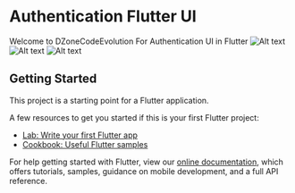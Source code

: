 # Authentication Flutter UI

Welcome to DZoneCodeEvolution For Authentication UI in Flutter
![Alt text](/../master/sreenshort/screen1.jpeg?raw=true "Screen 1")
![Alt text](/../master/sreenshort/screen2.jpeg?raw=true "Screen 2")
![Alt text](/../master/sreenshort/screen3.jpeg?raw=true "Screen 3")

## Getting Started

This project is a starting point for a Flutter application.

A few resources to get you started if this is your first Flutter project:

- [Lab: Write your first Flutter app](https://flutter.dev/docs/get-started/codelab)
- [Cookbook: Useful Flutter samples](https://flutter.dev/docs/cookbook)

For help getting started with Flutter, view our
[online documentation](https://flutter.dev/docs), which offers tutorials,
samples, guidance on mobile development, and a full API reference.
